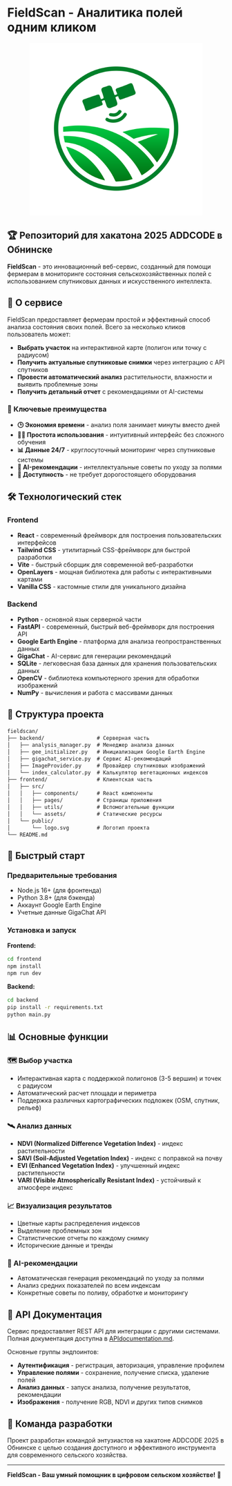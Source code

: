 # FieldScan - Аналитика полей одним кликом

<div align="center">
  <img src="./frontend/src/assets/logo.svg" alt="FieldScan Logo" width="400" />
</div>

## 🏆 Репозиторий для хакатона 2025 ADDCODE в Обнинске

**FieldScan** - это инновационный веб-сервис, созданный для помощи фермерам в мониторинге состояния сельскохозяйственных полей с использованием спутниковых данных и искусственного интеллекта.

## 🌾 О сервисе

FieldScan предоставляет фермерам простой и эффективный способ анализа состояния своих полей. Всего за несколько кликов пользователь может:

- **Выбрать участок** на интерактивной карте (полигон или точку с радиусом)
- **Получить актуальные спутниковые снимки** через интеграцию с API спутников
- **Провести автоматический анализ** растительности, влажности и выявить проблемные зоны
- **Получить детальный отчет** с рекомендациями от AI-системы

### 🚀 Ключевые преимущества

- **🕒 Экономия времени** - анализ поля занимает минуты вместо дней
- **👨‍🌾 Простота использования** - интуитивный интерфейс без сложного обучения
- **📊 Данные 24/7** - круглосуточный мониторинг через спутниковые системы
- **🤖 AI-рекомендации** - интеллектуальные советы по уходу за полями
- **💸 Доступность** - не требует дорогостоящего оборудования

## 🛠 Технологический стек

### Frontend
- **React** - современный фреймворк для построения пользовательских интерфейсов
- **Tailwind CSS** - утилитарный CSS-фреймворк для быстрой разработки
- **Vite** - быстрый сборщик для современной веб-разработки
- **OpenLayers** - мощная библиотека для работы с интерактивными картами
- **Vanilla CSS** - кастомные стили для уникального дизайна

### Backend
- **Python** - основной язык серверной части
- **FastAPI** - современный, быстрый веб-фреймворк для построения API
- **Google Earth Engine** - платформа для анализа геопространственных данных
- **GigaChat** - AI-сервис для генерации рекомендаций
- **SQLite** - легковесная база данных для хранения пользовательских данных
- **OpenCV** - библиотека компьютерного зрения для обработки изображений
- **NumPy** - вычисления и работа с массивами данных

## 📁 Структура проекта

```
fieldscan/
├── backend/                 # Серверная часть
│   ├── analysis_manager.py  # Менеджер анализа данных
│   ├── gee_initializer.py   # Инициализация Google Earth Engine
│   ├── gigachat_service.py  # Сервис AI-рекомендаций
│   ├── ImageProvider.py     # Провайдер спутниковых изображений
│   └── index_calculator.py  # Калькулятор вегетационных индексов
├── frontend/                # Клиентская часть
│   ├── src/
│   │   ├── components/      # React компоненты
│   │   ├── pages/           # Страницы приложения
│   │   ├── utils/           # Вспомогательные функции
│   │   └── assets/          # Статические ресурсы
│   └── public/
│       └── logo.svg         # Логотип проекта
└── README.md
```

## 🚀 Быстрый старт

### Предварительные требования

- Node.js 16+ (для фронтенда)
- Python 3.8+ (для бэкенда)
- Аккаунт Google Earth Engine
- Учетные данные GigaChat API

### Установка и запуск

**Frontend:**
```bash
cd frontend
npm install
npm run dev
```

**Backend:**
```bash
cd backend
pip install -r requirements.txt
python main.py
```

## 📊 Основные функции

### 🗺️ Выбор участка
- Интерактивная карта с поддержкой полигонов (3-5 вершин) и точек с радиусом
- Автоматический расчет площади и периметра
- Поддержка различных картографических подложек (OSM, спутник, рельеф)

### 🛰️ Анализ данных
- **NDVI (Normalized Difference Vegetation Index)** - индекс растительности
- **SAVI (Soil-Adjusted Vegetation Index)** - индекс с поправкой на почву
- **EVI (Enhanced Vegetation Index)** - улучшенный индекс растительности
- **VARI (Visible Atmospherically Resistant Index)** - устойчивый к атмосфере индекс

### 📈 Визуализация результатов
- Цветные карты распределения индексов
- Выделение проблемных зон
- Статистические отчеты по каждому снимку
- Исторические данные и тренды

### 🤖 AI-рекомендации
- Автоматическая генерация рекомендаций по уходу за полями
- Анализ средних показателей по всем индексам
- Конкретные советы по поливу, обработке и мониторингу

## 🔧 API Документация

Сервис предоставляет REST API для интеграции с другими системами. Полная документация доступна в [APIdocumentation.md](./backend/server/APIdocumentation.md).

Основные группы эндпоинтов:
- **Аутентификация** - регистрация, авторизация, управление профилем
- **Управление полями** - сохранение, получение списка, удаление полей
- **Анализ данных** - запуск анализа, получение результатов, рекомендации
- **Изображения** - получение RGB, NDVI и других типов снимков

## 👥 Команда разработки

Проект разработан командой энтузиастов на хакатоне ADDCODE 2025 в Обнинске с целью создания доступного и эффективного инструмента для современного сельского хозяйства.

---

**FieldScan - Ваш умный помощник в цифровом сельском хозяйстве!** 🌱
